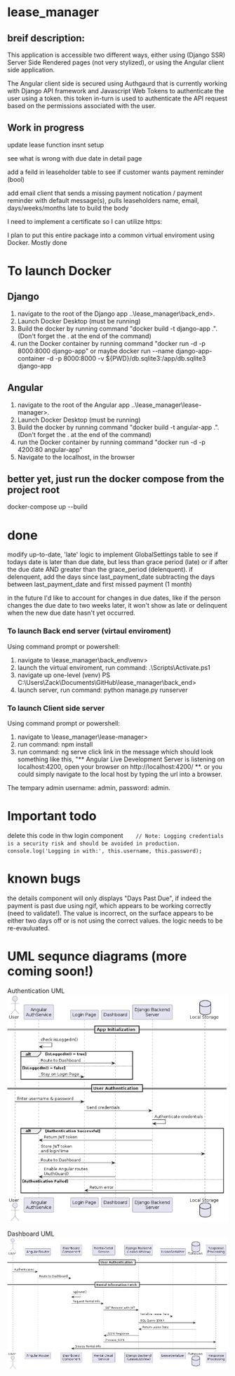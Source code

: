 # lease_manager

## breif description:

This application is accessible two different ways, either using (Django SSR) Server Side Rendered pages (not very stylized), or using the Angular client side application.

The Angular client side is secured using Authgaurd that is currently working with Django API framework and Javascript Web Tokens to authenticate the user using a token. this token in-turn is used to authenticate the API request based on the permissions associated with the user.

## Work in progress

update lease function insnt setup

see what is wrong with due date in detail page

add a feild in leaseholder table to see if customer wants payment reminder (bool)

add email client that sends a missing payment notication / payment reminder with default message(s), pulls leaseholders name, email, days/weeks/months late to build the body

I need to implement a certificate so I can utilize https:

I plan to put this entire package into a common virtual enviroment using Docker. Mostly done
# To launch Docker
## Django
1. navigate to the root of the Django app ..\lease_manager\back_end>. 
2. Launch Docker Desktop (must be running)
3. Build the docker by running command "docker build -t django-app .". (Don't forget the . at the end of the command)
4. run the Docker container by running command "docker run -d -p 8000:8000 django-app"
 or maybe docker run --name django-app-container -d -p 8000:8000 -v ${PWD}/db.sqlite3:/app/db.sqlite3 django-app

## Angular
1. navigate to the root of the Angular app ..\lease_manager\lease-manager>. 
2. Launch Docker Desktop (must be running)
3. Build the docker by running command "docker build -t angular-app .". (Don't forget the . at the end of the command)
4. run the Docker container by running command "docker run -d -p 4200:80 angular-app"
5. Navigate to the localhost, in the browser

## better yet, just run the docker compose from the project root
docker-compose up --build




# done

modify up-to-date, 'late' logic to implement GlobalSettings table to see if todays date is later than due date, but less than grace period (late) or if after the due date AND greater than the grace_period (delenquent). if delenquent, add the days since last_payment_date subtracting the days between last_payment_date and first missed payment (1 month)

in the future I'd like to account for changes in due dates, like if the person changes the due date to two weeks later, it won't show as late or delinquent when the new due date hasn't yet occurred.

### To launch Back end server (virtaul enviroment)

Using command prompt or powershell:

1. navigate to \lease_manager\back_end\venv>
2. launch the virtual enviroment, run command: .\Scripts\Activate.ps1
3. navigate up one-level (venv) PS C:\Users\Zack\Documents\GitHub\lease_manager\back_end>
4. launch server, run command: python manage.py runserver

### To launch Client side server

Using command prompt or powershell:

1. navigate to \lease_manager\lease-manager>
2. run command: npm install
3. run command: ng serve click link in the message which should look something like this, "** Angular Live Development Server is listening on localhost:4200, open your browser on http://localhost:4200/ **. or you could simply navigate to the local host by typing the url into a browser.

The tempary admin username: admin, password: admin.

# Important todo

delete this code in thw login component`    // Note: Logging credentials is a security risk and should be avoided in production.
    console.log('Logging in with:', this.username, this.password);`

# known bugs

the details component will only displays "Days Past Due", if indeed the payment is past due using ngif, which appears to be working correctly (need to validate!). The value is incorrect, on the surface appears to be either two days off or is not using the correct values. the logic needs to be re-evauluated.

# UML sequnce diagrams (more coming soon!)

Authentication UML
![Authentication UML](https://github.com/zackaryO/lease_manager/blob/main/UML/images/authenticationUML.png)

Dashboard UML
![Authentication UML](https://github.com/zackaryO/lease_manager/blob/main/UML/images/dashboardUML.png)
